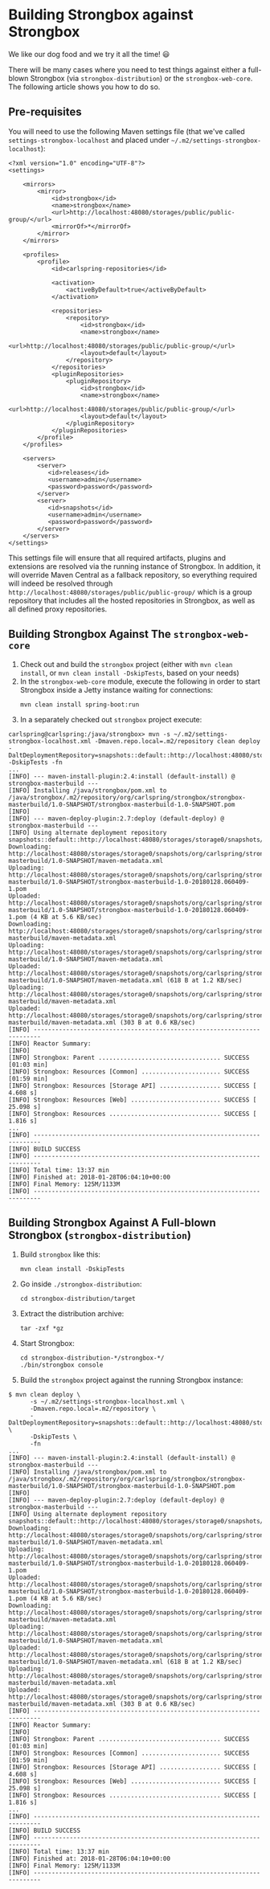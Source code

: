 # Building Strongbox against Strongbox

We like our dog food and we try it all the time! :smiley:

There will be many cases where you need to test things against either a full-blown Strongbox (via `strongbox-distribution`)
or the `strongbox-web-core`. The following article shows you how to do so.

## Pre-requisites

You will need to use the following Maven settings file (that we've called `settings-strongbox-localhost` and placed under `~/.m2/settings-strongbox-localhost`):

```
<?xml version="1.0" encoding="UTF-8"?>
<settings>

    <mirrors>
        <mirror>
            <id>strongbox</id>
            <name>strongbox</name>
            <url>http://localhost:48080/storages/public/public-group/</url>
            <mirrorOf>*</mirrorOf>
        </mirror>
    </mirrors>

    <profiles>
        <profile>
            <id>carlspring-repositories</id>

            <activation>
                <activeByDefault>true</activeByDefault>
            </activation>

            <repositories>
                <repository>
                    <id>strongbox</id>
                    <name>strongbox</name>
                    <url>http://localhost:48080/storages/public/public-group/</url>
                    <layout>default</layout>
                </repository>
            </repositories>
            <pluginRepositories>
                <pluginRepository>
                    <id>strongbox</id>
                    <name>strongbox</name>
                    <url>http://localhost:48080/storages/public/public-group/</url>
                    <layout>default</layout>
                </pluginRepository>
            </pluginRepositories>
        </profile>
    </profiles>

    <servers>
        <server>
           <id>releases</id>
           <username>admin</username>
           <password>password</password>
        </server>
        <server>
           <id>snapshots</id>
           <username>admin</username>
           <password>password</password>
        </server>
    </servers>
</settings>
```

This settings file will ensure that all required artifacts, plugins and extensions are resolved via the running instance of Strongbox. In addition, it will override Maven Central as a fallback repository, so everything required will indeed 
be resolved through `http://localhost:48080/storages/public/public-group/` which is a group repository that includes 
all the hosted repositories in Strongbox, as well as all defined proxy repositories.

## Building Strongbox Against The `strongbox-web-core`

1. Check out and build the `strongbox` project (either with `mvn clean install`, or `mvn clean install -DskipTests`, based on your needs)
2. In the `strongbox-web-core` module, execute the following in order to start Strongbox inside a Jetty instance waiting for connections:
   ```
   mvn clean install spring-boot:run
   ```
3. In a separately checked out `strongbox` project execute:
```
carlspring@carlspring:/java/strongbox> mvn -s ~/.m2/settings-strongbox-localhost.xml -Dmaven.repo.local=.m2/repository clean deploy -DaltDeploymentRepository=snapshots::default::http://localhost:48080/storages/storage0/snapshots/ -DskipTests -fn
...
[INFO] --- maven-install-plugin:2.4:install (default-install) @ strongbox-masterbuild ---
[INFO] Installing /java/strongbox/pom.xml to /java/strongbox/.m2/repository/org/carlspring/strongbox/strongbox-masterbuild/1.0-SNAPSHOT/strongbox-masterbuild-1.0-SNAPSHOT.pom
[INFO] 
[INFO] --- maven-deploy-plugin:2.7:deploy (default-deploy) @ strongbox-masterbuild ---
[INFO] Using alternate deployment repository snapshots::default::http://localhost:48080/storages/storage0/snapshots/
Downloading: http://localhost:48080/storages/storage0/snapshots/org/carlspring/strongbox/strongbox-masterbuild/1.0-SNAPSHOT/maven-metadata.xml
Uploading: http://localhost:48080/storages/storage0/snapshots/org/carlspring/strongbox/strongbox-masterbuild/1.0-SNAPSHOT/strongbox-masterbuild-1.0-20180128.060409-1.pom
Uploaded: http://localhost:48080/storages/storage0/snapshots/org/carlspring/strongbox/strongbox-masterbuild/1.0-SNAPSHOT/strongbox-masterbuild-1.0-20180128.060409-1.pom (4 KB at 5.6 KB/sec)
Downloading: http://localhost:48080/storages/storage0/snapshots/org/carlspring/strongbox/strongbox-masterbuild/maven-metadata.xml
Uploading: http://localhost:48080/storages/storage0/snapshots/org/carlspring/strongbox/strongbox-masterbuild/1.0-SNAPSHOT/maven-metadata.xml
Uploaded: http://localhost:48080/storages/storage0/snapshots/org/carlspring/strongbox/strongbox-masterbuild/1.0-SNAPSHOT/maven-metadata.xml (618 B at 1.2 KB/sec)
Uploading: http://localhost:48080/storages/storage0/snapshots/org/carlspring/strongbox/strongbox-masterbuild/maven-metadata.xml
Uploaded: http://localhost:48080/storages/storage0/snapshots/org/carlspring/strongbox/strongbox-masterbuild/maven-metadata.xml (303 B at 0.6 KB/sec)
[INFO] ------------------------------------------------------------------------
[INFO] Reactor Summary:
[INFO] 
[INFO] Strongbox: Parent .................................. SUCCESS [01:03 min]
[INFO] Strongbox: Resources [Common] ...................... SUCCESS [01:59 min]
[INFO] Strongbox: Resources [Storage API] ................. SUCCESS [  4.608 s]
[INFO] Strongbox: Resources [Web] ......................... SUCCESS [ 25.098 s]
[INFO] Strongbox: Resources ............................... SUCCESS [  1.816 s]
...
[INFO] ------------------------------------------------------------------------
[INFO] BUILD SUCCESS
[INFO] ------------------------------------------------------------------------
[INFO] Total time: 13:37 min
[INFO] Finished at: 2018-01-28T06:04:10+00:00
[INFO] Final Memory: 125M/1133M
[INFO] ------------------------------------------------------------------------
```

## Building Strongbox Against A Full-blown Strongbox (`strongbox-distribution`)
1. Build `strongbox` like this:
   ```
   mvn clean install -DskipTests
   ```
2. Go inside `./strongbox-distribution`:
   ```
   cd strongbox-distribution/target
   ```
3. Extract the distribution archive:
   ```
   tar -zxf *gz
   ```
4. Start Strongbox:
   ```
   cd strongbox-distribution-*/strongbox-*/
   ./bin/strongbox console
   ```
5. Build the `strongbox` project against the running Strongbox instance:
```
$ mvn clean deploy \
      -s ~/.m2/settings-strongbox-localhost.xml \
      -Dmaven.repo.local=.m2/repository \
      -DaltDeploymentRepository=snapshots::default::http://localhost:48080/storages/storage0/snapshots/ \
      -DskipTests \
      -fn
...
[INFO] --- maven-install-plugin:2.4:install (default-install) @ strongbox-masterbuild ---
[INFO] Installing /java/strongbox/pom.xml to /java/strongbox/.m2/repository/org/carlspring/strongbox/strongbox-masterbuild/1.0-SNAPSHOT/strongbox-masterbuild-1.0-SNAPSHOT.pom
[INFO] 
[INFO] --- maven-deploy-plugin:2.7:deploy (default-deploy) @ strongbox-masterbuild ---
[INFO] Using alternate deployment repository snapshots::default::http://localhost:48080/storages/storage0/snapshots/
Downloading: http://localhost:48080/storages/storage0/snapshots/org/carlspring/strongbox/strongbox-masterbuild/1.0-SNAPSHOT/maven-metadata.xml
Uploading: http://localhost:48080/storages/storage0/snapshots/org/carlspring/strongbox/strongbox-masterbuild/1.0-SNAPSHOT/strongbox-masterbuild-1.0-20180128.060409-1.pom
Uploaded: http://localhost:48080/storages/storage0/snapshots/org/carlspring/strongbox/strongbox-masterbuild/1.0-SNAPSHOT/strongbox-masterbuild-1.0-20180128.060409-1.pom (4 KB at 5.6 KB/sec)
Downloading: http://localhost:48080/storages/storage0/snapshots/org/carlspring/strongbox/strongbox-masterbuild/maven-metadata.xml
Uploading: http://localhost:48080/storages/storage0/snapshots/org/carlspring/strongbox/strongbox-masterbuild/1.0-SNAPSHOT/maven-metadata.xml
Uploaded: http://localhost:48080/storages/storage0/snapshots/org/carlspring/strongbox/strongbox-masterbuild/1.0-SNAPSHOT/maven-metadata.xml (618 B at 1.2 KB/sec)
Uploading: http://localhost:48080/storages/storage0/snapshots/org/carlspring/strongbox/strongbox-masterbuild/maven-metadata.xml
Uploaded: http://localhost:48080/storages/storage0/snapshots/org/carlspring/strongbox/strongbox-masterbuild/maven-metadata.xml (303 B at 0.6 KB/sec)
[INFO] ------------------------------------------------------------------------
[INFO] Reactor Summary:
[INFO] 
[INFO] Strongbox: Parent .................................. SUCCESS [01:03 min]
[INFO] Strongbox: Resources [Common] ...................... SUCCESS [01:59 min]
[INFO] Strongbox: Resources [Storage API] ................. SUCCESS [  4.608 s]
[INFO] Strongbox: Resources [Web] ......................... SUCCESS [ 25.098 s]
[INFO] Strongbox: Resources ............................... SUCCESS [  1.816 s]
...
[INFO] ------------------------------------------------------------------------
[INFO] BUILD SUCCESS
[INFO] ------------------------------------------------------------------------
[INFO] Total time: 13:37 min
[INFO] Finished at: 2018-01-28T06:04:10+00:00
[INFO] Final Memory: 125M/1133M
[INFO] ------------------------------------------------------------------------
```

